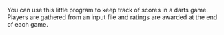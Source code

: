 You can use this little program to keep track of scores in a darts game. 
Players are gathered from an input file and ratings are awarded at the end of each game.

